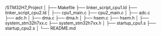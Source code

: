 /STM32H7_Project
│
├── Makefile
├── linker_script_cpu1.ld
├── linker_script_cpu2.ld
│
├── cpu1_main.c
├── cpu2_main.c
│
├── adc.c
├── adc.h
│
├── dma.c
├── dma.h
│
├── hsem.c
├── hsem.h
│
├── system_stm32h7xx.c
├── system_stm32h7xx.h
│
├── startup_cpu1.s
├── startup_cpu2.s
│
└── README.md

